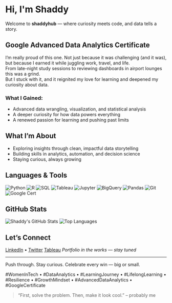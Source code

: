 # Hi, I'm Shaddy

Welcome to **shaddyhub** — where curiosity meets code, and data tells a story.

## Google Advanced Data Analytics Certificate  
I’m really proud of this one. Not just because it was challenging (and it was), but because I earned it while juggling work, travel, and life.  
From late-night study sessions to reviewing dashboards in airport lounges this was a grind.  
But I stuck with it, and it reignited my love for learning and deepened my curiosity about data.

### What I Gained:
- Advanced data wrangling, visualization, and statistical analysis
- A deeper curiosity for how data powers everything
- A renewed passion for learning and pushing past limits

## What I’m About
- Exploring insights through clean, impactful data storytelling
- Building skills in analytics, automation, and decision science
- Staying curious, always growing

## Languages & Tools

![Python](https://img.shields.io/badge/Python-3776AB?style=for-the-badge&logo=python&logoColor=white)
![R](https://img.shields.io/badge/R-276DC3?style=for-the-badge&logo=r&logoColor=white)
![SQL](https://img.shields.io/badge/SQL-336791?style=for-the-badge&logo=postgresql&logoColor=white)
![Tableau](https://img.shields.io/badge/Tableau-E97627?style=for-the-badge&logo=tableau&logoColor=white)
![Jupyter](https://img.shields.io/badge/Jupyter-F37626?style=for-the-badge&logo=jupyter&logoColor=white)
![BigQuery](https://img.shields.io/badge/BigQuery-669DF6?style=for-the-badge&logo=googlecloud&logoColor=white)
![Pandas](https://img.shields.io/badge/Pandas-150458?style=for-the-badge&logo=pandas&logoColor=white)
![Git](https://img.shields.io/badge/Git-F05032?style=for-the-badge&logo=git&logoColor=white)
![Google Cert](https://img.shields.io/badge/Google-Advanced%20Data%20Analytics-brightgreen?style=for-the-badge&logo=google&logoColor=white)

## GitHub Stats

![Shaddy's GitHub Stats](https://github-readme-stats.vercel.app/api?username=shaddyhub&show_icons=true&theme=tokyonight&hide_border=true)
![Top Languages](https://github-readme-stats.vercel.app/api/top-langs/?username=shaddyhub&layout=compact&theme=tokyonight&hide_border=true)

## Let’s Connect  
[LinkedIn](https://linkedin.com/in/smorisset888) • [Twitter](https://twitter.com/jesitme) [Tableau](https://public.tableau.com/app/profile/shadhanna.morisset/vizzes)
*Portfolio in the works — stay tuned*

---

Push through. Stay curious. Celebrate every win — big or small.

#WomenInTech • #DataAnalytics • #LearningJourney • #LifelongLearning • #Resilience • #GrowthMindset • #AdvancedDataAnalytics • #GoogleCertificate
> “First, solve the problem. Then, make it look cool.” – probably me

